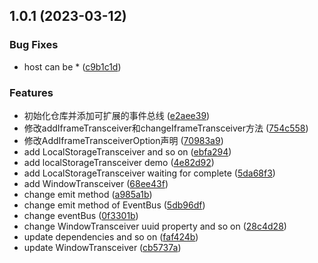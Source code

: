 ## 1.0.1 (2023-03-12)


### Bug Fixes

* host can be * ([c9b1c1d](https://github.com/wxwzl/cross-domain-emitter/commit/c9b1c1dbb974e341541f292a8b13dd196ab3ec98))


### Features

* 初始化仓库并添加可扩展的事件总线 ([e2aee39](https://github.com/wxwzl/cross-domain-emitter/commit/e2aee398f002eab9740f0658663318398ccd08d3))
* 修改addIframeTransceiver和changeIframeTransceiver方法 ([754c558](https://github.com/wxwzl/cross-domain-emitter/commit/754c5588c8a755b41929dc46fe202cb970d36289))
* 修改AddIframeTransceiverOption声明 ([70983a9](https://github.com/wxwzl/cross-domain-emitter/commit/70983a9671ed54319958f9c79c6db4a7aedb9cb4))
* add LocalStorageTransceiver and so on ([ebfa294](https://github.com/wxwzl/cross-domain-emitter/commit/ebfa294530ccc4527f95a9de7325a3cfe8a7f34d))
* add localStorageTransceiver demo ([4e82d92](https://github.com/wxwzl/cross-domain-emitter/commit/4e82d92958ed57c3ed715f799e50cc980285fac1))
* add LocalStorageTransceiver waiting for complete ([5da68f3](https://github.com/wxwzl/cross-domain-emitter/commit/5da68f3b0115fbfecd8a481d6ff6104cc013d496))
* add WindowTransceiver ([68ee43f](https://github.com/wxwzl/cross-domain-emitter/commit/68ee43f25b866103a2938134e65220aa4cac3044))
* change emit method ([a985a1b](https://github.com/wxwzl/cross-domain-emitter/commit/a985a1bfbaf5fd9de57e7867bde46f2f8e473a65))
* change emit method of EventBus ([5db96df](https://github.com/wxwzl/cross-domain-emitter/commit/5db96dfae982a6cb75bd37334e9b1c05b40ec872))
* change eventBus ([0f3301b](https://github.com/wxwzl/cross-domain-emitter/commit/0f3301b40582a31059a7cbffcb08188a71016120))
* change WindowTransceiver uuid property and so on ([28c4d28](https://github.com/wxwzl/cross-domain-emitter/commit/28c4d28bd187e3fe4dfa7c066fd5fe18ccdc7f66))
* update dependencies and so on ([faf424b](https://github.com/wxwzl/cross-domain-emitter/commit/faf424bc62b9a8b5657542375765f8a00d18cdf3))
* update WindowTransceiver ([cb5737a](https://github.com/wxwzl/cross-domain-emitter/commit/cb5737aab92b0f5c71bf5f6a48a9775a5a42dd19))



